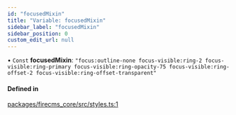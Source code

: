 ```yaml
---
id: "focusedMixin"
title: "Variable: focusedMixin"
sidebar_label: "focusedMixin"
sidebar_position: 0
custom_edit_url: null
---
```


• `Const` **focusedMixin**: ``"focus:outline-none focus-visible:ring-2 focus-visible:ring-primary focus-visible:ring-opacity-75 focus-visible:ring-offset-2 focus-visible:ring-offset-transparent"``

#### Defined in

[packages/firecms_core/src/styles.ts:1](https://github.com/FireCMSco/firecms/blob/d45f3739/packages/firecms_core/src/styles.ts#L1)
